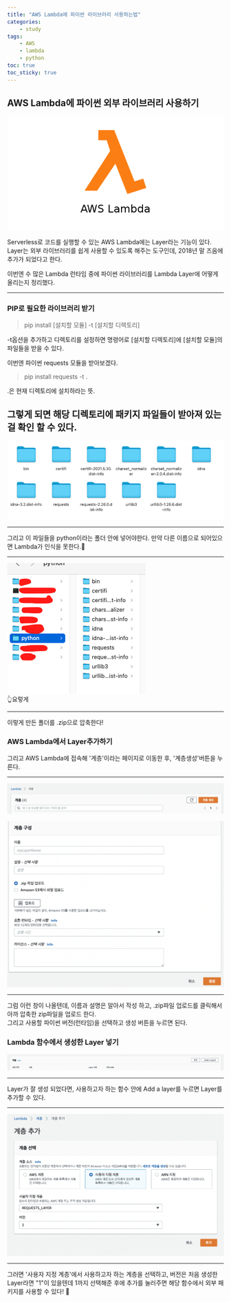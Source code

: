 ```yaml
---
title: "AWS Lambda에 파이썬 라이브러리 사용하는법"
categories:
    - study
tags:
    - AWS
    - lambda
    - python
toc: true
toc_sticky: true
---
```


## AWS Lambda에 파이썬 외부 라이브러리 사용하기
![lambda_logo](/images/logo/aws_lambda.png)

Serverless로 코드를 실행할 수 있는 AWS Lambda에는 Layer라는 기능이 있다.  
Layer는 외부 라이브러리를 쉽게 사용할 수 있도록 해주는 도구인데, 2018년 말 즈음에 추가가 되었다고 한다.  

이번엔 수 많은 Lambda 런타임 중에 파이썬 라이브러리를 Lambda Layer에 어떻게 올리는지 정리했다.  

---

### PIP로 필요한 라이브러리 받기
> pip install [설치할 모듈] -t [설치할 디렉토리]

-t옵션을 추가하고 디렉토리를 설정하면 명령어로 [설치할 디렉토리]에 [설치할 모듈]의 파일들을 받을 수 있다.  

이번엔 파이썬 requests 모듈을 받아보겠다.  

> pip install requests -t .

.은 현재 디렉토리에 설치하라는 뜻.  

그렇게 되면 해당 디렉토리에 패키지 파일들이 받아져 있는걸 확인 할 수 있다.
---

![requests_install](/images/lambda_python_lib/install_requests.png)

---
그리고 이 파일들을 python이라는 폴더 안에 넣어야한다. 만약 다른 이름으로 되어있으면 Lambda가 인식을 못한다.🥲

---
![requests_folder](/images/lambda_python_lib/install_requests_folder.png)  
👆요렇게

---
이렇게 만든 폴더를 .zip으로 압축한다!

### AWS Lambda에서 Layer추가하기

그리고 AWS Lambda에 접속해 '계층'이라는 페이지로 이동한 후, '계층생성'버튼을 누른다.  

---
![create_layer](/images/lambda_python_lib/create_layer_btn.png)


![create_layer2](/images/lambda_python_lib/create_layer.png)

---
그럼 이런 창이 나올텐데, 이름과 설명은 알아서 작성 하고, .zip파일 업로드를 클릭해서 아까 압축한 zip파일을 업로드 한다.  
그리고 사용할 파이썬 버전(런타임)을 선택하고 생성 버튼을 누르면 된다.  


### Lambda 함수에서 생성한 Layer 넣기
![add_layer](/images/lambda_python_lib/add_layer.png)

---
Layer가 잘 생성 되었다면, 사용하고자 하는 함수 안에 Add a layer를 누르면 Layer를 추가할 수 있다.

---
![add_requests](/images/lambda_python_lib/add_requests.png)

---
그러면 '사용자 지정 계층'에서 사용하고자 하는 계층을 선택하고, 버전은 처음 생성한 Layer라면 "1"이 있을텐데 1까지 선택해준 후에 추가를 눌러주면 해당 함수에서 외부 패키지를 사용할 수 있다! 👏